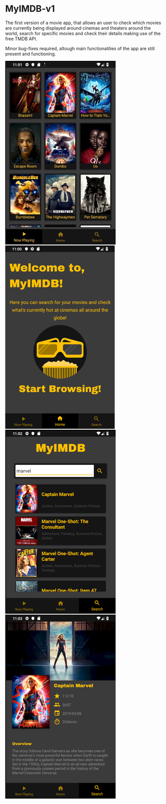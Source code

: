 # MyIMDB-v1

The first version of a movie app, that allows an user to check which movies are currently being displayed around cinemas and theaters around the world, search for specific movies and check their details making use of the free TMDB API.

Minor bug-fixes required, altough main functionatilies of the app are still present and functioning.

![Now Playing](/screens/now_playing_screen.jpg) 
![Home](/screens/home_screen.png) 
![Search](/screens/search_screen.png) 
![Details](/screens/details_screen.png)


